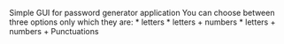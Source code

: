 Simple GUI for password generator application
You can choose between three options only which they are:
        * letters
        * letters + numbers
        * letters + numbers + Punctuations

